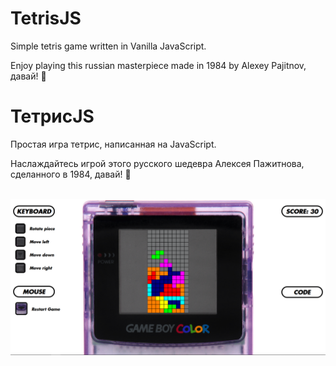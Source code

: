# TetrisJS
Simple tetris game written in Vanilla JavaScript.

Enjoy playing this russian masterpiece made in 1984 by Alexey Pajitnov, давай! :floppy_disk:

# ТетрисJS
Простая игра тетрис, написанная на JavaScript.

Наслаждайтесь игрой этого русского шедевра Алексея Пажитнова, сделанного в 1984, давай! :floppy_disk:

<br>

<img src="media/sample.PNG" alt="Game Sample Image">
